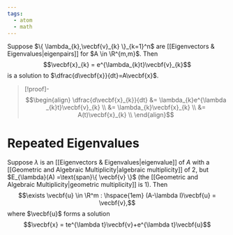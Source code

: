 ```yaml
---
tags:
  - atom
  - math
---
```

Suppose $\{ \lambda_{k},\vecbf{v}_{k} \}_{k=1}^n$ are [[Eigenvectors & Eigenvalues|eigenpairs]] for $A \in \R^{m,m}$. Then
$$\vecbf{x}_{k} = e^{\lambda_{k}t}\vecbf{v}_{k}$$
is a solution to $\dfrac{d\vecbf{x}}{dt}=A\vecbf{x}$.

> [!proof]-
> $$\begin{align}
> 	\dfrac{d\vecbf{x}_{k}}{dt} &= \lambda_{k}e^{\lambda _{k}t}\vecbf{v}_{k} \\
> 	&= \lambda_{k}\vecbf{x}_{k} \\
> 	&= A(t)\vecbf{x}_{k} \\
> \end{align}$$

# Repeated Eigenvalues
Suppose $\lambda$ is an [[Eigenvectors & Eigenvalues|eigenvalue]] of $A$ with a [[Geometric and Algebraic Multiplicity|algebraic multiplicity]] of 2, but $E_{\lambda}(A) =\text{span}\{ \vecbf{v} \}$ (the [[Geometric and Algebraic Multiplicity|geometric multiplicity]] is 1). Then
$$\exists \vecbf{u} \in \R^m : \hspace{1em} (A-\lambda I)\vecbf{u} = \vecbf{v},$$
where $\vecbf{u}$ forms a solution
$$\vecbf{x} = te^{\lambda t}\vecbf{v}+e^{\lambda t}\vecbf{u}$$
